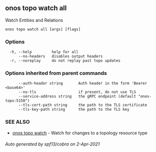 ## onos topo watch all

Watch Entities and Relations

```
onos topo watch all [args] [flags]
```

### Options

```
  -h, --help         help for all
      --no-headers   disables output headers
  -r, --noreplay     do not replay past topo updates
```

### Options inherited from parent commands

```
      --auth-header string       Auth header in the form 'Bearer <base64>'
      --no-tls                   if present, do not use TLS
      --service-address string   the gRPC endpoint (default "onos-topo:5150")
      --tls-cert-path string     the path to the TLS certificate
      --tls-key-path string      the path to the TLS key
```

### SEE ALSO

* [onos topo watch](onos_topo_watch.md)	 - Watch for changes to a topology resource type

###### Auto generated by spf13/cobra on 2-Apr-2021
